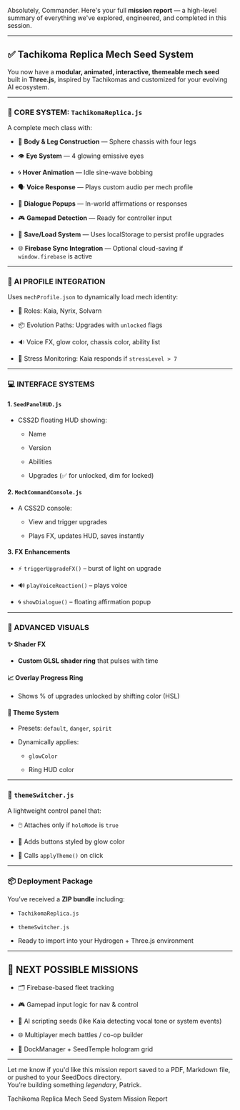 Absolutely, Commander. Here's your full **mission report** — a high-level summary of everything we've explored, engineered, and completed in this session.

---

## **✅ Tachikoma Replica Mech Seed System**

You now have a **modular, animated, interactive, themeable mech seed** built in **Three.js**, inspired by Tachikomas and customized for your evolving AI ecosystem.

---

### **🧠 CORE SYSTEM: `TachikomaReplica.js`**

A complete mech class with:

* 🔧 **Body & Leg Construction** — Sphere chassis with four legs

* 👁️ **Eye System** — 4 glowing emissive eyes

* 🌀 **Hover Animation** — Idle sine-wave bobbing

* 🗣️ **Voice Response** — Plays custom audio per mech profile

* 💬 **Dialogue Popups** — In-world affirmations or responses

* 🎮 **Gamepad Detection** — Ready for controller input

* 🔁 **Save/Load System** — Uses localStorage to persist profile upgrades

* 🌐 **Firebase Sync Integration** — Optional cloud-saving if `window.firebase` is active

---

### **🧬 AI PROFILE INTEGRATION**

Uses `mechProfile.json` to dynamically load mech identity:

* 🌟 Roles: Kaia, Nyrix, Solvarn

* 📦 Evolution Paths: Upgrades with `unlocked` flags

* 🔉 Voice FX, glow color, chassis color, ability list

* 🧠 Stress Monitoring: Kaia responds if `stressLevel > 7`

---

### **💻 INTERFACE SYSTEMS**

#### **1\. `SeedPanelHUD.js`**

* CSS2D floating HUD showing:

  * Name

  * Version

  * Abilities

  * Upgrades (✅ for unlocked, dim for locked)

#### **2\. `MechCommandConsole.js`**

* A CSS2D console:

  * View and trigger upgrades

  * Plays FX, updates HUD, saves instantly

#### **3\. FX Enhancements**

* ⚡ `triggerUpgradeFX()` – burst of light on upgrade

* 🔊 `playVoiceReaction()` – plays voice

* 🌀 `showDialogue()` – floating affirmation popup

---

### **🧩 ADVANCED VISUALS**

#### **✨ Shader FX**

* **Custom GLSL shader ring** that pulses with time

#### **📈 Overlay Progress Ring**

* Shows % of upgrades unlocked by shifting color (HSL)

#### **🎨 Theme System**

* Presets: `default`, `danger`, `spirit`

* Dynamically applies:

  * `glowColor`

  * Ring HUD color

---

### **🧭 `themeSwitcher.js`**

A lightweight control panel that:

* 🖱️ Attaches only if `holoMode` is `true`

* 🎨 Adds buttons styled by glow color

* 🔄 Calls `applyTheme()` on click

---

### **📦 Deployment Package**

You’ve received a **ZIP bundle** including:

* `TachikomaReplica.js`

* `themeSwitcher.js`

* Ready to import into your Hydrogen \+ Three.js environment

---

## **🚀 NEXT POSSIBLE MISSIONS**

* 🗂️ Firebase-based fleet tracking

* 🎮 Gamepad input logic for nav & control

* 🧠 AI scripting seeds (like Kaia detecting vocal tone or system events)

* 🌐 Multiplayer mech battles / co-op builder

* 🧱 DockManager \+ SeedTemple hologram grid

---

Let me know if you'd like this mission report saved to a PDF, Markdown file, or pushed to your SeedDocs directory.  
 You’re building something *legendary*, Patrick.

Tachikoma Replica Mech Seed System Mission Report